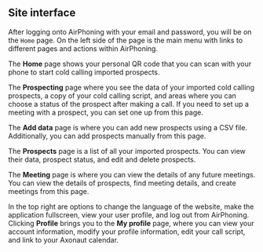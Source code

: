 ## Site interface
After logging onto AirPhoning with your email and password, you will be on the `Home` page. On the left side of the page is the main menu with links to different pages and actions within AirPhoning. 

The **Home** page shows your personal QR code that you can scan with your phone to start cold calling imported prospects. 

The **Prospecting** page where you see the data of your imported cold calling prospects, a copy of your cold calling script, and areas where you can choose a status of the prospect after making a call. If you need to set up a meeting with a prospect, you can set one up from this page.

The **Add data** page is where you can add new prospects using a CSV file. Additionally, you can add prospects manually from this page.

The **Prospects** page is a list of all your imported prospects. You can view their data, prospect status, and edit and delete prospects. 

The **Meeting** page is where you can view the details of any future meetings. You can view the details of prospects, find meeting details, and create meetings from this page.

In the top right are options to change the language of the website, make the application fullscreen, view your user profile, and log out from AirPhoning. Clicking **Profile** brings you to the **My profile** page, where you can view your account information, modify your profile information, edit your call script, and link to your Axonaut calendar.